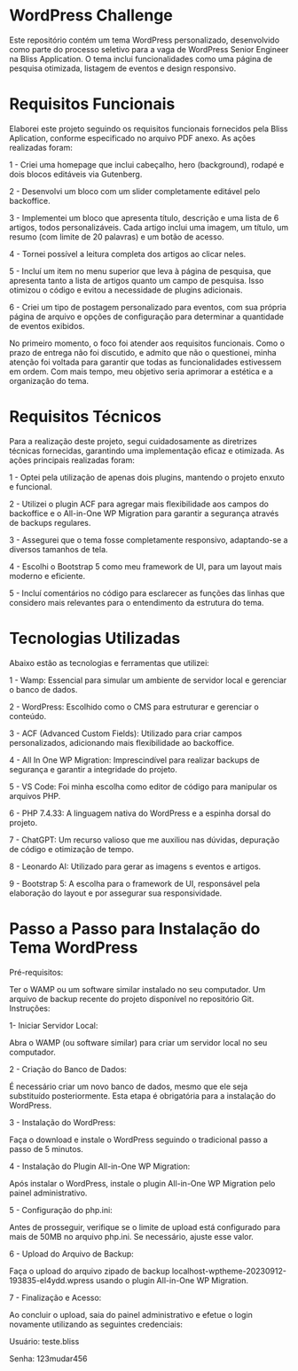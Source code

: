 # WordPress Challenge
Este repositório contém um tema WordPress personalizado, desenvolvido como parte do processo seletivo para a vaga de WordPress Senior Engineer na Bliss Application. O tema inclui funcionalidades como uma página de pesquisa otimizada, listagem de eventos e design responsivo.

# Requisitos Funcionais

Elaborei este projeto seguindo os requisitos funcionais fornecidos pela Bliss Aplication, conforme especificado no arquivo PDF anexo. As ações realizadas foram:

1 - Criei uma homepage que inclui cabeçalho, hero (background), rodapé e dois blocos editáveis via Gutenberg.

2 - Desenvolvi um bloco com um slider completamente editável pelo backoffice.

3 - Implementei um bloco que apresenta título, descrição e uma lista de 6 artigos, todos personalizáveis. Cada artigo inclui uma imagem, um título, um resumo (com limite de 20 palavras) e um botão de acesso.

4 - Tornei possível a leitura completa dos artigos ao clicar neles.

5 - Incluí um item no menu superior que leva à página de pesquisa, que apresenta tanto a lista de artigos quanto um campo de pesquisa. Isso otimizou o código e evitou a necessidade de plugins adicionais.

6 - Criei um tipo de postagem personalizado para eventos, com sua própria página de arquivo e opções de configuração para determinar a quantidade de eventos exibidos.

No primeiro momento, o foco foi atender aos requisitos funcionais. Como o prazo de entrega não foi discutido, e admito que não o questionei, minha atenção foi voltada para garantir que todas as funcionalidades estivessem em ordem. Com mais tempo, meu objetivo seria aprimorar a estética e a organização do tema.

# Requisitos Técnicos

Para a realização deste projeto, segui cuidadosamente as diretrizes técnicas fornecidas, garantindo uma implementação eficaz e otimizada. As ações principais realizadas foram:

1 - Optei pela utilização de apenas dois plugins, mantendo o projeto enxuto e funcional.

2 - Utilizei o plugin ACF para agregar mais flexibilidade aos campos do backoffice e o All-in-One WP Migration para garantir a segurança através de backups regulares.

3 - Assegurei que o tema fosse completamente responsivo, adaptando-se a diversos tamanhos de tela.

4 - Escolhi o Bootstrap 5 como meu framework de UI, para um layout mais moderno e eficiente.

5 - Incluí comentários no código para esclarecer as funções das linhas que considero mais relevantes para o entendimento da estrutura do tema.

# Tecnologias Utilizadas

Abaixo estão as tecnologias e ferramentas que utilizei:

1 - Wamp: Essencial para simular um ambiente de servidor local e gerenciar o banco de dados.

2 - WordPress: Escolhido como o CMS para estruturar e gerenciar o conteúdo.

3 - ACF (Advanced Custom Fields): Utilizado para criar campos personalizados, adicionando mais flexibilidade ao backoffice.

4 - All In One WP Migration: Imprescindível para realizar backups de segurança e garantir a integridade do projeto.

5 - VS Code: Foi minha escolha como editor de código para manipular os arquivos PHP.

6 - PHP 7.4.33: A linguagem nativa do WordPress e a espinha dorsal do projeto.

7 - ChatGPT: Um recurso valioso que me auxiliou nas dúvidas, depuração de código e otimização de tempo.

8 - Leonardo AI: Utilizado para gerar as imagens s eventos e artigos.

9 - Bootstrap 5: A escolha para o framework de UI, responsável pela elaboração do layout e por assegurar sua responsividade.

# Passo a Passo para Instalação do Tema WordPress

Pré-requisitos:

Ter o WAMP ou um software similar instalado no seu computador.
Um arquivo de backup recente do projeto disponível no repositório Git.
Instruções:

1- Iniciar Servidor Local:

Abra o WAMP (ou software similar) para criar um servidor local no seu computador.

2 - Criação do Banco de Dados:

É necessário criar um novo banco de dados, mesmo que ele seja substituído posteriormente. Esta etapa é obrigatória para a instalação do WordPress.

3 - Instalação do WordPress:

Faça o download e instale o WordPress seguindo o tradicional passo a passo de 5 minutos.

4 - Instalação do Plugin All-in-One WP Migration:

Após instalar o WordPress, instale o plugin All-in-One WP Migration pelo painel administrativo.

5 - Configuração do php.ini:

Antes de prosseguir, verifique se o limite de upload está configurado para mais de 50MB no arquivo php.ini. Se necessário, ajuste esse valor.

6 - Upload do Arquivo de Backup:

Faça o upload do arquivo zipado de backup localhost-wptheme-20230912-193835-el4ydd.wpress usando o plugin All-in-One WP Migration.

7 - Finalização e Acesso:

Ao concluir o upload, saia do painel administrativo e efetue o login novamente utilizando as seguintes credenciais:

Usuário: teste.bliss

Senha: 123mudar456
